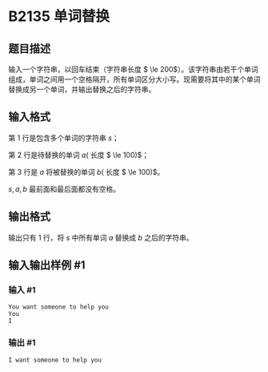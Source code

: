 # B2135 单词替换

## 题目描述

输入一个字符串，以回车结束（字符串长度 $ \le 200$）。该字符串由若干个单词组成，单词之间用一个空格隔开，所有单词区分大小写。现需要将其中的某个单词替换成另一个单词，并输出替换之后的字符串。

## 输入格式

第 $1$ 行是包含多个单词的字符串 $s$；

第 $2$ 行是待替换的单词 $a($ 长度 $ \le 100)$；

第 $3$ 行是 $a$ 将被替换的单词 $b($ 长度 $ \le 100)$。

$s,a,b$ 最前面和最后面都没有空格。

## 输出格式

输出只有 $1$ 行，将 $s$ 中所有单词 $a$ 替换成 $b$ 之后的字符串。

## 输入输出样例 #1

### 输入 #1

```
You want someone to help you
You
I
```

### 输出 #1

```
I want someone to help you
```